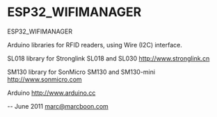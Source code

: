 # ESP32_WIFIMANAGER
ESP32_WIFIMANAGER

Arduino libraries for RFID readers, using Wire (I2C) interface.

SL018 library for Stronglink SL018 and SL030
http://www.stronglink.cn

SM130 library for SonMicro SM130 and SM130-mini
http://www.sonmicro.com

Arduino
http://www.arduino.cc

-- 
June 2011
marc@marcboon.com
